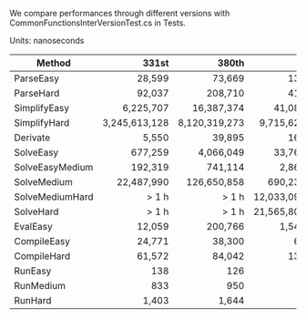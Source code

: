 We compare performances through different versions with CommonFunctionsInterVersionTest.cs in Tests.

Units: nanoseconds

|          Method |         331st |          380th |     391st      |         410th |           483rd |         520th |         690th |         826th |         914th |         920th |        1034th |        1066th |
|---------------- |--------------:|---------------:|---------------:|--------------:|----------------:|--------------:|--------------:|--------------:|--------------:|--------------:|--------------:|--------------:|
|       ParseEasy |        28,599 |         73,669 |        134,120 |        44,328 |          54,675 |        21,722 |        32,212 |        32,138 |        34,702 |        32,199 |        33,008 |        27,483 |
|       ParseHard |        92,037 |        208,710 |        415,440 |       178,760 |         287,865 |       209,853 |       624,769 |       698,094 |     4,272,898 |     3,862,375 |     4,731,275 |     4,051,823 |
|    SimplifyEasy |     6,225,707 |     16,387,374 |     41,081,822 |       397,973 |       2,594,367 |       168,462 |       225,393 |       281,626 |       122,809 |        79,184 |        94,505 |        86,478 |
|    SimplifyHard | 3,245,613,128 |  8,120,319,273 |  9,715,629,251 | 7,477,089,153 |  13,529,147,530 | 3,015,302,746 | 3,162,675,550 | 3,826,831,860 | 4,024,002,060 | 2,633,113,653 | 3,262,112,233 | 4,540,783,876 |
|        Derivate |         5,550 |         39,895 |        161,507 |        50,858 |          56,255 |        37,702 |        46,083 |        86,751 |        68,604 |        41,388 |        58,340 |        48,376 |
|       SolveEasy |       677,259 |      4,066,049 |     33,760,616 |     7,556,902 |     124,888,489 |    38,935,084 |    42,101,926 |    43,102,578 |    43,778,486 |    42,818,770 |    42,230,213 |    35,415,096 |
| SolveEasyMedium |       192,319 |        741,114 |      2,861,751 |       646,063 |         789,993 |       124,082 |       154,729 |       142,744 |       138,836 |        78,712 |       110,144 |        88,021 |
|     SolveMedium |    22,487,990 |    126,650,858 |    690,232,457 |   178,691,349 |     350,752,882 |     2,961,363 |     2,174,299 |     2,108,050 |     2,248,458 |     2,449,733 |     2,996,001 |     2,661,744 |
| SolveMediumHard |       > 1 h   |       > 1 h    | 12,033,099,074 | 2,754,157,261 |   5,779,298,835 |   240,930,082 |   258,560,720 |   309,944,856 |   346,532,318 |   258,799,676 |   305,404,083 |   354,286,153 |
|       SolveHard |       > 1 h   |       > 1 h    | 21,565,808,100 | 5,636,112,783 | 100,663,275,757 | 1,862,768,773 | 2,532,972,635 | 3,000,655,673 | 3,606,412,386 | 2,425,286,433 | 2,918,112,980 | 3,162,162,893 |
|        EvalEasy |        12,059 |        200,766 |      1,548,901 |       550,676 |       3,354,484 |            34 |            72 |            68 |            84 |            28 |            11 |            11 |
|     CompileEasy |        24,771 |         38,300 |         62,328 |        33,684 |          40,751 |         9,208 |        15,467 |         5,487 |         5,623 |         6,283 |         6,254 |         5,143 |
|     CompileHard |        61,572 |         84,042 |        139,499 |        73,738 |          96,203 |        18,274 |        26,390 |        14,782 |        15,657 |        17,986 |        17,672 |        14,902 |
|         RunEasy |           138 |            126 |            123 |           117 |             128 |           157 |           170 |           165 |           175 |           167 |           161 |           149 |
|       RunMedium |           833 |            950 |            920 |           844 |             838 |         1,008 |         1,081 |         1,064 |         1,155 |         1,089 |           982 |           875 |
|         RunHard |         1,403 |          1,644 |          1,558 |         1,427 |           1,391 |         1,974 |         2,102 |         2,037 |         2,046 |         2,044 |         1,855 |         1,655 |
																													   